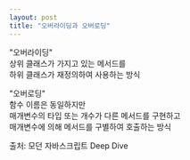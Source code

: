 ```yaml
---
layout: post
title: "오버라이딩과 오버로딩"
---
```


"오버라이딩"
<br>상위 클래스가 가지고 있는 메서드를
<br>하위 클래스가 재정의하여 사용하는 방식

"오버로딩"
<br>함수 이름은 동일하지만
<br>매개변수의 타입 또는 개수가 다른 메서드를 구현하고
<br>매개변수에 의해 메서드를 구별하여 호출하는 방식
<p>
출처: 모던 자바스크립트 Deep Dive
</p>
